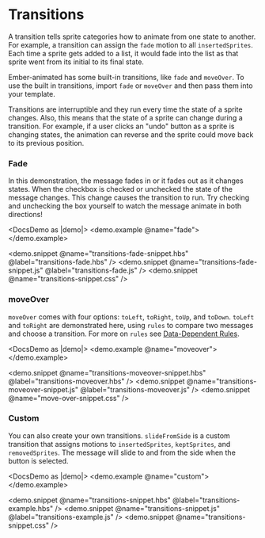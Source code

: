 # Transitions

A transition tells sprite categories how to animate from one state to another. For example, a transition can assign the `fade` motion to all `insertedSprites`. Each time a sprite gets added to a list, it would fade into the list as that sprite went from its initial to its final state. 

Ember-animated has some built-in transitions, like `fade` and `moveOver`. To use the built in transitions, import `fade` or `moveOver` and then pass them into your template.

Transitions are interruptible and they run every time the state of a sprite changes. Also, this means that the state of a sprite can change during a transition. For example, if a user clicks an "undo" button as a sprite is changing states, the animation can reverse and the sprite could move back to its previous position. 



### Fade

In this demonstration, the message fades in or it fades out as it changes states. When the checkbox is checked or unchecked the state of the message changes. This change causes the transition to run. Try checking and unchecking the box yourself to watch the message animate in both directions!

<DocsDemo as |demo|>
  <demo.example @name="fade">
    <TransitionsFade />
  </demo.example>

  <demo.snippet @name="transitions-fade-snippet.hbs" @label="transitions-fade.hbs" />
  <demo.snippet @name="transitions-fade-snippet.js" @label="transitions-fade.js" />
  <demo.snippet @name="transitions-snippet.css" />
</DocsDemo>


### moveOver

`moveOver` comes with four options: `toLeft`, `toRight`, `toUp`, and `toDown`. `toLeft` and `toRight` are demonstrated here, using `rules` to compare two messages and choose a transition. For more on `rules` see [Data-Dependent Rules](../docs/rules/).

<DocsDemo as |demo|>
  <demo.example @name="moveover">
    <TransitionsMoveover />
  </demo.example>

  <demo.snippet @name="transitions-moveover-snippet.hbs" @label="transitions-moveover.hbs" />
  <demo.snippet @name="transitions-moveover-snippet.js" @label="transitions-moveover.js" />
  <demo.snippet @name="move-over-snippet.css" />
</DocsDemo>


### Custom 

You can also create your own transitions. `slideFromSide` is a custom transition that assigns motions to `insertedSprites`, `keptSprites`, and `removedSprites`. The message will slide to and from the side when the button is selected. 

<DocsDemo as |demo|>
  <demo.example @name="custom">
    <TransitionsExample />
  </demo.example>

  <demo.snippet @name="transitions-snippet.hbs" @label="transitions-example.hbs" />
  <demo.snippet @name="transitions-snippet.js" @label="transitions-example.js" />
  <demo.snippet @name="transitions-snippet.css" />
</DocsDemo>

